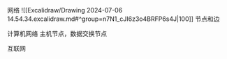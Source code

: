 网络 
![[Excalidraw/Drawing 2024-07-06 14.54.34.excalidraw.md#^group=n7N1_cJI6z3o4BRFP6s4J|100]]
节点和边

计算机网络
主机节点，数据交换节点


互联网
